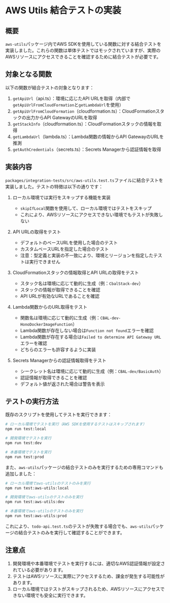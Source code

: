 # AWS Utils 結合テストの実装

## 概要

`aws-utils`パッケージ内でAWS SDKを使用している関数に対する結合テストを実装しました。これらの関数は単体テストではモックされていますが、実際のAWSリソースにアクセスできることを確認するために結合テストが必要です。

## 対象となる関数

以下の関数が結合テストの対象となります：

1. `getApiUrl`（api.ts）：環境に応じたAPI URLを取得（内部で`getApiUrlFromCloudFormation`と`getLambdaUrl`を使用）
2. `getApiUrlFromCloudFormation`（cloudformation.ts）：CloudFormationスタックの出力からAPI GatewayのURLを取得
3. `getStackInfo`（cloudformation.ts）：CloudFormationスタックの情報を取得
4. `getLambdaUrl`（lambda.ts）：Lambda関数の情報からAPI GatewayのURLを推測
5. `getAuthCredentials`（secrets.ts）：Secrets Managerから認証情報を取得

## 実装内容

`packages/integration-tests/src/aws-utils.test.ts`ファイルに結合テストを実装しました。テストの特徴は以下の通りです：

1. ローカル環境では実行をスキップする機能を実装
   - `skipIfLocal`関数を使用して、ローカル環境ではテストをスキップ
   - これにより、AWSリソースにアクセスできない環境でもテストが失敗しない

2. API URLの取得をテスト
   - デフォルトのベースURLを使用した場合のテスト
   - カスタムベースURLを指定した場合のテスト
   - 注意：型定義と実装の不一致により、環境とリージョンを指定したテストは実行できません

3. CloudFormationスタックの情報取得とAPI URLの取得をテスト
   - スタック名は環境に応じて動的に生成（例：`CbalStack-dev`）
   - スタックの情報が取得できることを確認
   - API URLが有効なURLであることを確認

4. Lambda関数からのURL取得をテスト
   - 関数名は環境に応じて動的に生成（例：`CBAL-dev-HonoDockerImageFunction`）
   - Lambda関数が存在しない場合は`Function not found`エラーを確認
   - Lambda関数が存在する場合は`Failed to determine API Gateway URL`エラーを確認
   - どちらのエラーも許容するように実装

5. Secrets Managerからの認証情報取得をテスト
   - シークレット名は環境に応じて動的に生成（例：`CBAL-dev/BasicAuth`）
   - 認証情報が取得できることを確認
   - デフォルト値が返された場合は警告を表示

## テストの実行方法

既存のスクリプトを使用してテストを実行できます：

```bash
# ローカル環境でテストを実行（AWS SDKを使用するテストはスキップされます）
npm run test:local

# 開発環境でテストを実行
npm run test:dev

# 本番環境でテストを実行
npm run test:prod
```

また、`aws-utils`パッケージの結合テストのみを実行するための専用コマンドも追加しました：

```bash
# ローカル環境でaws-utilsのテストのみを実行
npm run test:aws-utils:local

# 開発環境でaws-utilsのテストのみを実行
npm run test:aws-utils:dev

# 本番環境でaws-utilsのテストのみを実行
npm run test:aws-utils:prod
```

これにより、`todo-api.test.ts`のテストが失敗する場合でも、`aws-utils`パッケージの結合テストのみを実行して確認することができます。

## 注意点

1. 開発環境や本番環境でテストを実行するには、適切なAWS認証情報が設定されている必要があります。
2. テストはAWSリソースに実際にアクセスするため、課金が発生する可能性があります。
3. ローカル環境ではテストがスキップされるため、AWSリソースにアクセスできない環境でも安全に実行できます。
